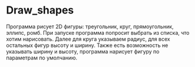 # Draw_shapes
Программа рисует 2D фигуры: треугольник, круг, прямоугольник, эллипс, ромб. 
При запуске программа попросит выбрать из списка, что хотим нарисовать.
Далее для круга указываем радиус, для всех остальных фигур высоту и ширину. 
Также есть возможность не указывать ширину и высоту, программа нарисует фигуру по параметрам по умолчанию.
